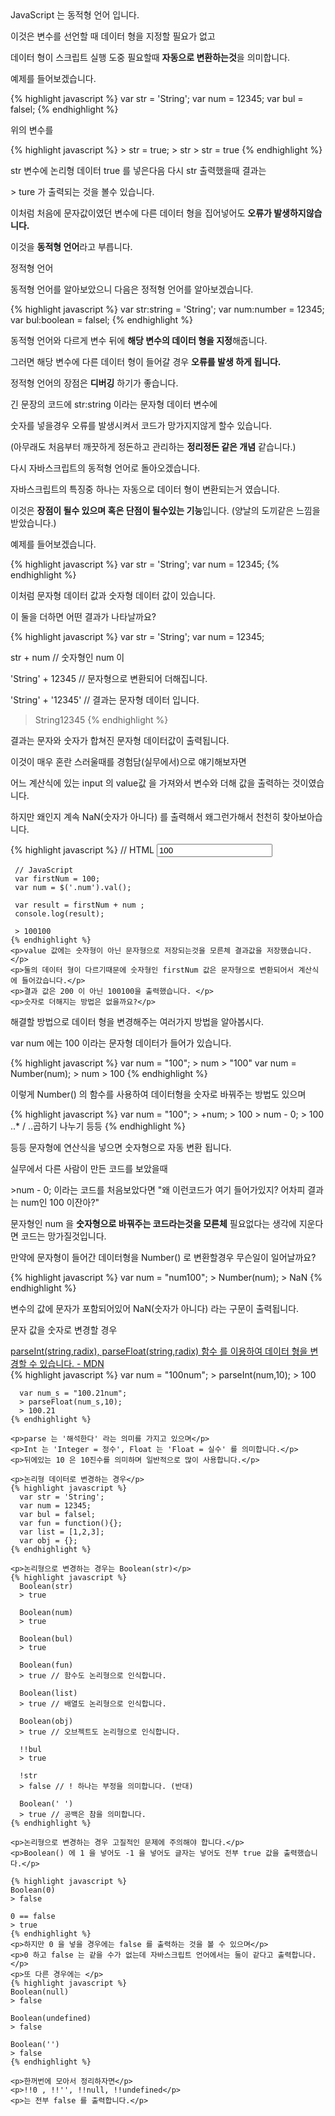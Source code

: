 <div class="box">
	<div class="small-title">JavaScript 는 동적형 언어 입니다.</div>
	<p>이것은 변수를 선언할 때 데이터 형을 지정할 필요가 없고</p>
	<p>데이터 형이 스크립트 실행 도중 필요할때 <strong>자동으로 변환하는것</strong>을 의미합니다.</p>
</div>

<div class="box">
	<p>예제를 들어보겠습니다.</p>
	{% highlight javascript %}
	  var str = 'String';
	  var num = 12345;
	  var bul = falsel;
	{% endhighlight %}
	<p>위의 변수를</p>
	{% highlight javascript %}
	  > str = true;
	  > str
	  > str = true
	{% endhighlight %}
	<p>str 변수에 논리형 데이터 true 를 넣은다음 다시 str 출력했을때 결과는</p>
	<p>> ture 가 출력되는 것을 볼수 있습니다.</p>
	<p>이처럼 처음에 문자값이였던 변수에 다른 데이터 형을 집어넣어도 <strong>오류가 발생하지않습니다.</strong></p>
	<p>이것을 <strong>동적형 언어</strong>라고 부릅니다.</p>
</div>

<div class="box">
	<div class="small-title">정적형 언어</div>
	<p>동적형 언어를 알아보았으니 다음은 정적형 언어를 알아보겠습니다.</p>
	{% highlight javascript %}
	  var str:string = 'String';
	  var num:number = 12345;
	  var bul:boolean = falsel;
	{% endhighlight %}
	<p>동적형 언어와 다르게 변수 뒤에 <strong>해당 변수의 데이터 형을 지정</strong>해줍니다.</p>
	<p>그러면 해당 변수에 다른 데이터 형이 들어갈 경우 <strong>오류를 발생 하게 됩니다.</strong></p>
	<p>정적형 언어의 장점은 <strong>디버깅</strong> 하기가 좋습니다.</p>
	<p>긴 문장의 코드에 str:string 이라는 문자형 데이터 변수에</p>
	<p>숫자를 넣을경우 오류를 발생시켜서 코드가 망가지지않게 할수 있습니다.</p>
	<p>(아무래도 처음부터 깨끗하게 정돈하고 관리하는 <strong>정리정돈 같은 개념</strong> 같습니다.)</p>
</div>

<div class="box">
	<p>다시 자바스크립트의 동적형 언어로 돌아오겠습니다.</p>
	<p>자바스크립트의 특징중 하나는 자동으로 데이터 형이 변환되는거 였습니다.</p>
	<p>이것은 <strong>장점이 될수 있으며 혹은 단점이 될수있는 기능</strong>입니다. (양날의 도끼같은 느낌을 받았습니다.)</p>
	<p>예제를 들어보겠습니다.</p>	
	{% highlight javascript %}
	  var str = 'String';
	  var num = 12345;
	{% endhighlight %}
</div>

<div class="box">
	<p>이처럼 문자형 데이터 값과 숫자형 데이터 값이 있습니다.</p>
	<p>이 둘을 더하면 어떤 결과가 나타날까요?</p>
</div>

<div class="box">
{% highlight javascript %}
  var str = 'String';
  var num = 12345;
  
  str + num
  // 숫자형인 num 이
  
  'String' + 12345
  // 문자형으로 변환되어 더해집니다.
  
  'String' + '12345'
  // 결과는 문자형 데이터 입니다.
  
  > String12345
{% endhighlight %}
</div>

<div class="box">
	<p>결과는 문자와 숫자가 합쳐진 문자형 데이터값이 출력됩니다.</p>
	<p>이것이 매우 혼란 스러울때를 경험담(실무에서)으로 얘기해보자면</p>
	<p>어느 계산식에 있는 input 의 value값 을 가져와서 변수와 더해 값을 출력하는 것이였습니다. </p>
	<p>하지만 왜인지 계속 NaN(숫자가 아니다) 를 출력해서 왜그런가해서 천천히 찾아보아습니다.</p>
	{% highlight javascript %}
	 // HTML
	 <input value="100" class="num">

	 // JavaScript
	 var firstNum = 100;
	 var num = $('.num').val();

	 var result = firstNum + num ;
	 console.log(result);

	 > 100100
	{% endhighlight %}
	<p>value 값에는 숫자형이 아닌 문자형으로 저장되는것을 모른체 결과값을 저장했습니다.</p>
	<p>둘의 데이터 형이 다르기때문에 숫자형인 firstNum 값은 문자형으로 변환되어서 계산식에 들어갔습니다.</p>
	<p>결과 값은 200 이 아닌 100100을 출력했습니다. </p>
	<p>숫자로 더해지는 방법은 없을까요?</p>
</div>

<div class="box">
	<p>해결할 방법으로 데이터 형을 변경해주는 여러가지 방법을 알아봅시다.</p>
	<p>var num 에는 100 이라는 문자형 데이터가 들어가 있습니다.</p>
	{% highlight javascript %}
	  var num = "100";
	  > num
	  > "100"
	  var num = Number(num);
	  > num
	  > 100
	{% endhighlight %}
	<p>이렇게 Number() 의 함수를 사용하여 데이터형을 숫자로 바꿔주는 방법도 있으며</p>
	{% highlight javascript %}
	  var num = "100";
	  > +num;
	  > 100
	  > num  - 0;
	  > 100
	  ..* / ..곱하기 나누기 등등
	{% endhighlight %}
	<p>등등 문자형에 연산식을 넣으면 숫자형으로 자동 변환 됩니다.</p>
	<p>실무에서 다른 사람이 만든 코드를 보았을때</p>
	<p>>num - 0; 이라는 코드를 처음보았다면 "왜 이런코드가 여기 들어가있지? 어차피 결과는 num인 100 이잔아?"</p>
	<p>문자형인 num 을 <strong>숫자형으로 바꿔주는 코드라는것을 모른체</strong> 필요없다는 생각에 지운다면 코드는 망가질것입니다.</p>
</div>

<div class="box">
	<p>만약에 문자형이 들어간 데이터형을 Number() 로 변환할경우 무슨일이 일어날까요?</p>
	{% highlight javascript %}
	  var num = "num100";
	  > Number(num);
	  > NaN
	{% endhighlight %}
	<p>변수의 값에 문자가 포함되어있어 NaN(숫자가 아니다) 라는 구문이 출력됩니다.</p>
	<p>문자 값을 숫자로 변경할 경우</p>
	<div class="pro-txt">
		<a href="https://developer.mozilla.org/ko/docs/Web/JavaScript/Reference/Global_Objects/parseInt" target="_blank">parseInt(string,radix), parseFloat(string,radix) 함수 를 이용하여 데이터 형을 변경할 수 있습니다. - MDN</a>
	</div>
</div>

<div class="box">
	{% highlight javascript %}
	  var num = "100num";
	  > parseInt(num,10);
	  > 100

	  var num_s = "100.21num";
	  > parseFloat(num_s,10);
	  > 100.21
	{% endhighlight %}

	<p>parse 는 '해석한다' 라는 의미를 가지고 있으며</p> 
	<p>Int 는 'Integer = 정수', Float 는 'Float = 실수' 를 의미합니다.</p>
	<p>뒤에있는 10 은 10진수를 의미하며 일반적으로 많이 사용합니다.</p>

	<p>논리형 데이터로 변경하는 경우</p>
	{% highlight javascript %}
	  var str = 'String';
	  var num = 12345;
	  var bul = falsel;
	  var fun = function(){};
	  var list = [1,2,3];
	  var obj = {};
	{% endhighlight %}

	<p>논리형으로 변경하는 경우는 Boolean(str)</p>
	{% highlight javascript %}
	  Boolean(str)
	  > true

	  Boolean(num)
	  > true

	  Boolean(bul)
	  > true

	  Boolean(fun)
	  > true // 함수도 논리형으로 인식합니다.

	  Boolean(list)
	  > true // 배열도 논리형으로 인식합니다.

	  Boolean(obj)
	  > true // 오브젝트도 논리형으로 인식합니다.

	  !!bul
	  > true

	  !str
	  > false // ! 하나는 부정을 의미합니다. (반대)

	  Boolean(' ')
	  > true // 공백은 참을 의미합니다.
	{% endhighlight %}

	<p>논리형으로 변경하는 경우 고질적인 문제에 주의해야 합니다.</p>
	<p>Boolean() 에 1 을 넣어도 -1 을 넣어도 글자는 넣어도 전부 true 값을 출력했습니다.</p>

	{% highlight javascript %}
	Boolean(0)
	> false

	0 == false
	> true
	{% endhighlight %}
	<p>하지만 0 을 넣을 경우에는 false 를 출력하는 것을 볼 수 있으며</p>
	<p>0 하고 false 는 같을 수가 없는데 자바스크립트 언어에서는 둘이 같다고 출력합니다.</p>
	<p>또 다른 경우에는 </p>
	{% highlight javascript %}
	Boolean(null)
	> false

	Boolean(undefined)
	> false

	Boolean('')
	> false
	{% endhighlight %}

	<p>한꺼번에 모아서 정리하자면</p>
	<p>!!0 , !!'', !!null, !!undefined</p>
	<p>는 전부 false 를 출력합니다.</p>
</div>
